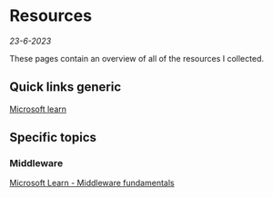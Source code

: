 # Resources
*23-6-2023*

These pages contain an overview of all of the resources I collected.

## Quick links generic

[Microsoft learn](https://learn.microsoft.com/en-us/)

## Specific topics

### Middleware

[Microsoft Learn - Middleware fundamentals](https://learn.microsoft.com/en-us/aspnet/core/fundamentals/middleware/?view=aspnetcore-7.0)